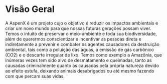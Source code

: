 # Visão Geral

A AspenX é um projeto cujo o objetivo é reduzir os impactos ambientais e criar um novo mundo para que nossas futuras gerações possam viver. Temos o intuito de preservar o meio-ambiente e toda sua biodiversidade, além de querermos conscientizar e incentivar as pessoas direta e indiretamente a prevenir e combater os agentes causadores da destruição ambiental, tais como a poluição das águas, a emissão de gás carbônico \(CO2\) e o descarte irregular de lixo. Temos como exemplo a Amazônia, que inúmeras vezes tem sido alvo de desmatamento e queimadas, tanto as causadas criminalmente quanto as causadas pela própria natureza devido ao efeito estufa, deixando animais desabrigados ou até mesmo fazendo com que percam suas vidas.

